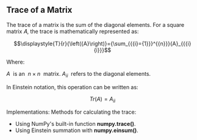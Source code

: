 ## Trace of a Matrix
The trace of a matrix is the sum of the diagonal elements. For a square matrix 𝐴, the trace is mathematically represented as:

$$\displaystyle{T}{r}{\left({A}\right)}={\sum_{{{i}={1}}}^{{n}}}{A}_{{{i}{i}}}$$

Where:

$\displaystyle{A}\ \text{ is an }\ {n}\times{n}\ \text{ matrix}.$
$\displaystyle{A}_{{{i}{i}}}\ \text{ refers to the diagonal elements.}$


In Einstein notation, this operation can be written as:

$$\displaystyle{T}{r}{\left({A}\right)}={A}_{{{i}{i}}}​$$


Implementations:
Methods for calculating the trace:
- Using NumPy's built-in function **numpy.trace()**.
- Using Einstein summation with **numpy.einsum()**.

